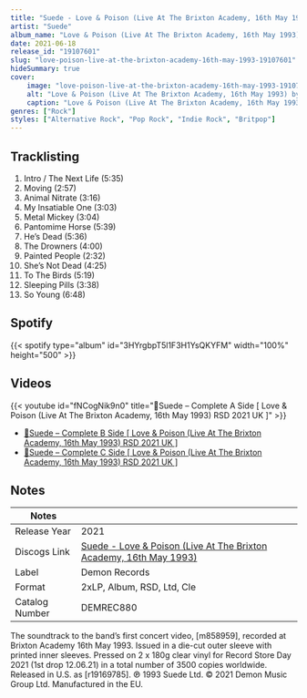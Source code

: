 ```yaml
---
title: "Suede - Love & Poison (Live At The Brixton Academy, 16th May 1993)"
artist: "Suede"
album_name: "Love & Poison (Live At The Brixton Academy, 16th May 1993)"
date: 2021-06-18
release_id: "19107601"
slug: "love-poison-live-at-the-brixton-academy-16th-may-1993-19107601"
hideSummary: true
cover:
    image: "love-poison-live-at-the-brixton-academy-16th-may-1993-19107601.jpg"
    alt: "Love & Poison (Live At The Brixton Academy, 16th May 1993) by Suede"
    caption: "Love & Poison (Live At The Brixton Academy, 16th May 1993) by Suede"
genres: ["Rock"]
styles: ["Alternative Rock", "Pop Rock", "Indie Rock", "Britpop"]
---
```

## Tracklisting
1. Intro / The Next Life (5:35)
2. Moving (2:57)
3. Animal Nitrate (3:16)
4. My Insatiable One (3:03)
5. Metal Mickey (3:04)
6. Pantomime Horse (5:39)
7. He’s Dead (5:36)
8. The Drowners (4:00)
9. Painted People (2:32)
10. She’s Not Dead (4:25)
11. To The Birds (5:19)
12. Sleeping Pills (3:38)
13. So Young (6:48)
## Spotify
{{< spotify type="album" id="3HYrgbpT5l1F3H1YsQKYFM" width="100%" height="500" >}}

## Videos
{{< youtube id="fNCogNik9n0" title="🔴Suede ‎– Complete A Side [ Love & Poison (Live At The Brixton Academy, 16th May 1993) RSD 2021 UK ]" >}}
- [🔴Suede ‎– Complete B Side [ Love & Poison (Live At The Brixton Academy, 16th May 1993) RSD 2021 UK ]](https://www.youtube.com/watch?v=HZP5yePt6oY)
- [🔴Suede ‎– Complete C Side [ Love & Poison (Live At The Brixton Academy, 16th May 1993) RSD 2021 UK ]](https://www.youtube.com/watch?v=1z2ysPUqirE)

## Notes
| Notes          |             |
| ---------------| ----------- |
| Release Year   | 2021 |
| Discogs Link   | [Suede - Love & Poison (Live At The Brixton Academy, 16th May 1993)](https://www.discogs.com/release/19107601-Suede-Love-Poison-Live-At-The-Brixton-Academy-16th-May-1993) |
| Label          | Demon Records |
| Format         | 2xLP, Album, RSD, Ltd, Cle |
| Catalog Number | DEMREC880 |

The soundtrack to the band’s first concert video, [m858959], recorded at Brixton Academy 16th May 1993.   Issued in a die-cut outer sleeve with printed inner sleeves. Pressed on 2 x 180g clear vinyl for Record Store Day 2021 (1st drop 12.06.21) in a total number of 3500 copies worldwide.  Released in U.S. as [r19169785].  ℗ 1993 Suede Ltd. © 2021 Demon Music Group Ltd.   Manufactured in the EU.
